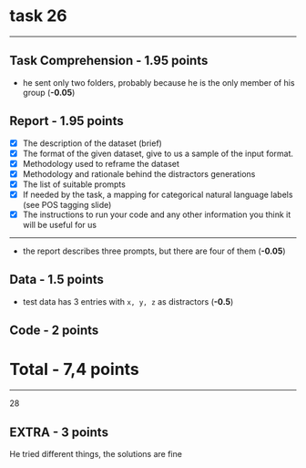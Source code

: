 # task 26
---
## Task Comprehension - 1.95 points
- he sent only two folders, probably because he is the only member of his group (**-0.05**)
## Report - 1.95 points
- [x] The description of the dataset (brief)
- [x] The format of the given dataset, give to us a sample of the input format.
- [x] Methodology used to reframe the dataset
- [x] Methodology and rationale behind the distractors generations
- [x] The list of suitable prompts
- [x] If needed by the task, a mapping for categorical natural language labels (see POS tagging slide)
- [x] The instructions to run your code and any other information you think it will be useful for us
---
- the report describes three prompts, but there are four of them (**-0.05**)
## Data - 1.5 points
- test data has 3 entries with `x, y, z` as distractors (**-0.5**)
## Code - 2 points

# Total - 7,4 points
---
28
## EXTRA - 3 points
He tried different things, the solutions are fine